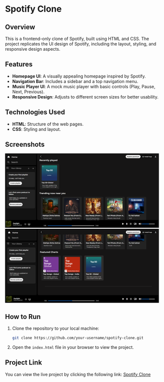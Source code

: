 # Spotify Clone

## Overview
This is a frontend-only clone of Spotify, built using HTML and CSS. The project replicates the UI design of Spotify, including the layout, styling, and responsive design aspects.

## Features
- **Homepage UI**: A visually appealing homepage inspired by Spotify.
- **Navigation Bar**: Includes a sidebar and a top navigation menu.
- **Music Player UI**: A mock music player with basic controls (Play, Pause, Next, Previous).
- **Responsive Design**: Adjusts to different screen sizes for better usability.

## Technologies Used
- **HTML**: Structure of the web pages.
- **CSS**: Styling and layout.

## Screenshots
![Homepage Screenshot](./public/screenshot1.png)
![Homepage Screenshot](./public/Screenshot2.png)

## How to Run
1. Clone the repository to your local machine:
    ```bash
    git clone https://github.com/your-username/spotify-clone.git
    ```
2. Open the `index.html` file in your browser to view the project.

## Project Link
You can view the live project by clicking the following link: [Spotify Clone](https://spotify-clone-3-zwe0.onrender.com)
